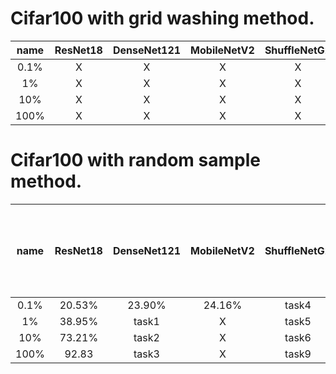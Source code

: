 

Cifar100 with grid washing method.
======================================

name | ResNet18 |  DenseNet121 |  MobileNetV2  |  ShuffleNetG2 |    MLP    
 :-: | :-: | :-: | :-: |  :-: | :-:
 0.1% |  X | X  |  X  |  X  |  X |
 1% | X  | X  |  X  |  X  |  X |
 10% | X  | X  |  X  | X   | X  |
100% |  X |  X |  X  | X   | X  |






Cifar100 with random sample method.
======================================

name | ResNet18 |  DenseNet121 |  MobileNetV2  |  ShuffleNetG2 |    MLP (with one hidden layer of 64 units)   
 :-: | :-: | :-: | :-: |  :-: | :-:
 0.1% |  20.53% | 23.90%  |  24.16%  |  task4  |  19.09% |
 1% | 38.95%  | task1  |  X  |  task5  |  28.40% |
 10% | 73.21%  | task2  |  X  |  task6  | 33.38%  |
100% |  92.83 |  task3 |  X  |  task9  | 36.03%  |
